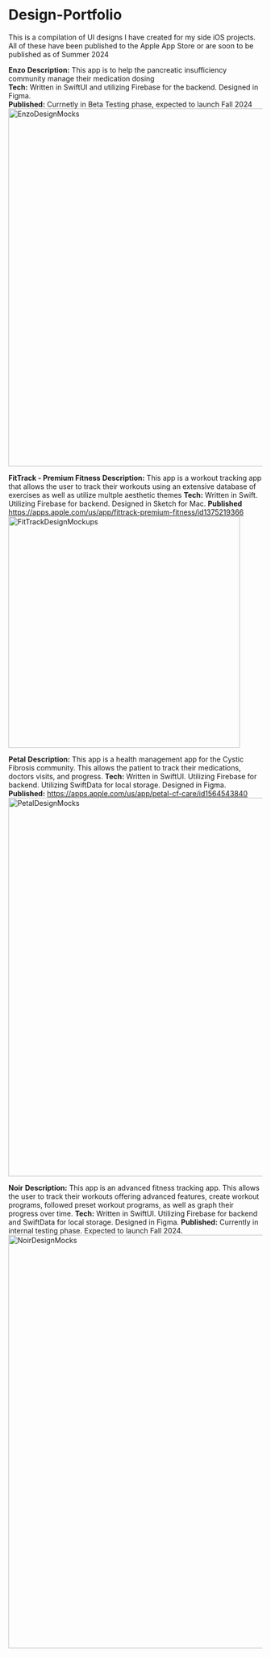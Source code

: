 # Design-Portfolio
This is a compilation of UI designs I have created for my side iOS projects. All of these have been published to the Apple App Store or are soon to be published as of Summer 2024

**Enzo**
**Description:** This app is to help the pancreatic insufficiency community manage their medication dosing  
**Tech:** Written in SwiftUI and utilizing Firebase for the backend. Designed in Figma.   
**Published:** Currnetly in Beta Testing phase, expected to launch Fall 2024  
<img width="710" alt="EnzoDesignMocks" src="https://github.com/LarryBrian/Design-Portfolio/assets/8285572/601cc154-7240-47b3-b2f1-0f81cbe1fba0">

**FitTrack - Premium Fitness**
**Description:** This app is a workout tracking app that allows the user to track their workouts using an extensive database of exercises as well as utilize multple aesthetic themes
**Tech:** Written in Swift. Utilizing Firebase for backend. Designed in Sketch for Mac.
**Published** https://apps.apple.com/us/app/fittrack-premium-fitness/id1375219366
<img width="459" alt="FitTrackDesignMockups" src="https://github.com/LarryBrian/Design-Portfolio/assets/8285572/3eb0a977-70e8-455f-a2ad-6b1eb378d418">

**Petal**
**Description:** This app is a health management app for the Cystic Fibrosis community. This allows the patient to track their medications, doctors visits, and progress.
**Tech:** Written in SwiftUI. Utilizing Firebase for backend. Utilizing SwiftData for local storage. Designed in Figma.
**Published:** https://apps.apple.com/us/app/petal-cf-care/id1564543840
<img width="751" alt="PetalDesignMocks" src="https://github.com/LarryBrian/Design-Portfolio/assets/8285572/6f1d9d91-df3d-486e-b860-b20806943177">

**Noir**
**Description:** This app is an advanced fitness tracking app. This allows the user to track their workouts offering advanced features, create workout programs, followed preset workout programs, as well as graph their progress over time.
**Tech:** Written in SwiftUI. Utilizing Firebase for backend and SwiftData for local storage. Designed in Figma.
**Published:** Currently in internal testing phase. Expected to launch Fall 2024.
<img width="820" alt="NoirDesignMocks" src="https://github.com/LarryBrian/Design-Portfolio/assets/8285572/cf1b9d23-943c-42c6-9091-221bd7e4ea13">
